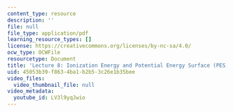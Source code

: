 ```yaml
---
content_type: resource
description: ''
file: null
file_type: application/pdf
learning_resource_types: []
license: https://creativecommons.org/licenses/by-nc-sa/4.0/
ocw_type: OCWFile
resourcetype: Document
title: 'Lecture 8: Ionization Energy and Potential Energy Surface (PES) transcript'
uid: 45053b39-f863-4ba1-b2b5-3c26e1b35bee
video_files:
  video_thumbnail_file: null
video_metadata:
  youtube_id: LV3l9yqJwio
---
```

